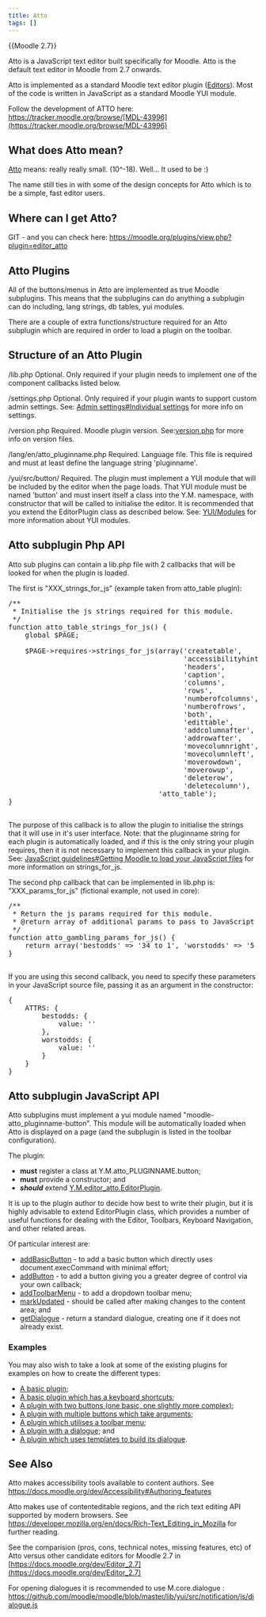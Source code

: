 ```yaml
---
title: Atto
tags: []
---
```

{{Moodle 2.7}}

Atto is a JavaScript text editor built specifically for Moodle. Atto is the default text editor in Moodle from 2.7 onwards.

Atto is implemented as a standard Moodle text editor plugin ([Editors](https://docs.moodle.org/dev/Editors)). Most of the code is written in JavaScript as a standard Moodle YUI module.

Follow the development of ATTO here: https://tracker.moodle.org/browse/[MDL-43996](https://tracker.moodle.org/browse/MDL-43996)

## What does Atto mean?

[Atto](https://en.wikipedia.org/wiki/Atto-) means: really really small. (10^-18). Well... It used to be :)

The name still ties in with some of the design concepts for Atto which is to be a simple, fast editor  users.

## Where can I get Atto?

GIT - and you can check here: https://moodle.org/plugins/view.php?plugin=editor_atto

## Atto Plugins

All of the buttons/menus in Atto are implemented as true Moodle subplugins. This means that the subplugins can do anything a subplugin can do including, lang strings, db tables, yui modules.

There are a couple of extra functions/structure required for an Atto subplugin which are required in order to load a plugin on the toolbar.

## Structure of an Atto Plugin

/lib.php
Optional. Only required if your plugin needs to implement one of the component callbacks listed below.

/settings.php
Optional. Only required if your plugin wants to support custom admin settings. See: [Admin settings#Individual settings](../../subsystems/admin/index.md#individual-settings) for more info on settings.

/version.php
Required. Moodle plugin version. See:[version.php](../../commonfiles/version.php/index.md) for more info on version files.

/lang/en/atto_pluginname.php
Required. Language file. This file is required and must at least define the language string 'pluginname'.

/yui/src/button/
Required. The plugin must implement a YUI module that will be included by the editor when the page loads. That YUI module must be named 'button' and must insert itself a class into the Y.M.<plugin name> namespace, with constructor that will be called to initialise the editor. It is recommended that you extend the EditorPlugin class as described below.
See: [YUI/Modules](../../../guides/javascript/yui/modules.md) for more information about YUI modules.

## Atto subplugin Php API

Atto sub plugins can contain a lib.php file with 2 callbacks that will be looked for when the plugin is loaded.

The first is "XXX_strings_for_js" (example taken from atto_table plugin):

<pre>
/**
 * Initialise the js strings required for this module.
 */
function atto_table_strings_for_js() {
    global $PAGE;

    $PAGE->requires->strings_for_js(array('createtable',
                                          'accessibilityhint',
                                          'headers',
                                          'caption',
                                          'columns',
                                          'rows',
                                          'numberofcolumns',
                                          'numberofrows',
                                          'both',
                                          'edittable',
                                          'addcolumnafter',
                                          'addrowafter',
                                          'movecolumnright',
                                          'movecolumnleft',
                                          'moverowdown',
                                          'moverowup',
                                          'deleterow',
                                          'deletecolumn'),
                                    'atto_table');
}

</pre>

The purpose of this callback is to allow the plugin to initialise the strings that it will use in it's user interface. Note: that the pluginname string for each plugin is automatically loaded, and if this is the only string your plugin requires, then it is not necessary to implement this callback in your plugin. See: [JavaScript guidelines#Getting Moodle to load your JavaScript files](https://docs.moodle.org/dev/JavaScript_guidelines#Getting_Moodle_to_load_your_JavaScript_files) for more information on strings_for_js.

The second php callback that can be implemented in lib.php is: "XXX_params_for_js" (fictional example, not used in core):

<pre>
/**
 * Return the js params required for this module.
 * @return array of additional params to pass to JavaScript init function for this module.
 */
function atto_gambling_params_for_js() {
    return array('bestodds' => '34 to 1', 'worstodds' => '5 to 1');
}

</pre>

If you are using this second callback, you need to specify these parameters in your JavaScript source file, passing it as an argument in the constructor:
<pre>
{
    ATTRS: {
        bestodds: {
            value: '<defaultvalue>'
        },
        worstodds: {
            value: '<defaultvalue>'
        }
    }
}
</pre>

## Atto subplugin JavaScript API

Atto subplugins must implement a yui module named "moodle-atto_pluginname-button".
This module will be automatically loaded when Atto is displayed on a page (and the subplugin is listed in the toolbar configuration).

The plugin:

- **must** register a class at Y.M.atto_PLUGINNAME.button;
- **must** provide a constructor; and
- ***should*** extend [Y.M.editor_atto.EditorPlugin](https://github.com/moodle/moodle/blob/MOODLE_37_STABLE/lib/editor/atto/yui/src/editor/js/editor-plugin.js).

It is up to the plugin author to decide how best to write their plugin, but it is highly advisable to extend EditorPlugin class, which provides a number of useful functions for dealing with the Editor, Toolbars, Keyboard Navigation, and other related areas.

Of particular interest are:

- [addBasicButton](https://github.com/moodle/moodle/blob/MOODLE_37_STABLE/lib/editor/atto/yui/src/editor/js/editor-plugin-buttons.js#L293) - to add a basic button which directly uses document.execCommand with minimal effort;
- [addButton](https://github.com/moodle/moodle/blob/MOODLE_37_STABLE/lib/editor/atto/yui/src/editor/js/editor-plugin-buttons.js#L161) - to add a button giving you a greater degree of control via your own callback;
- [addToolbarMenu](https://github.com/moodle/moodle/blob/MOODLE_37_STABLE/lib/editor/atto/yui/src/editor/js/editor-plugin-buttons.js#L337) - to add a dropdown toolbar menu;
- [markUpdated](https://github.com/moodle/moodle/blob/MOODLE_37_STABLE/lib/editor/atto/yui/src/editor/js/editor-plugin.js#L91) - should be called after making changes to the content area; and
- [getDialogue](https://github.com/moodle/moodle/blob/MOODLE_37_STABLE/lib/editor/atto/yui/src/editor/js/editor-plugin-dialogue.js#L54) - return a standard dialogue, creating one if it does not already exist.

### Examples

You may also wish to take a look at some of the existing plugins for examples on how to create the different types:

- [A basic plugin](https://github.com/moodle/moodle/tree/master/lib/editor/atto/plugins/strike/yui/src/button/js/button.js);
- [A basic plugin which has a keyboard shortcuts](https://github.com/moodle/moodle/tree/master/lib/editor/atto/plugins/bold/yui/src/button/js/button.js);
- [A plugin with two buttons (one basic, one slightly more complex)](https://github.com/moodle/moodle/tree/master/lib/editor/atto/plugins/indent/yui/src/button/js/button.js);
- [A plugin with multiple buttons which take arguments](https://github.com/moodle/moodle/tree/master/lib/editor/atto/plugins/rtl/yui/src/button/js/button.js);
- [A plugin which utilises a toolbar menu](https://github.com/moodle/moodle/tree/master/lib/editor/atto/plugins/title/yui/src/button/js/button.js);
- [A plugin with a dialogue](https://github.com/moodle/moodle/tree/master/lib/editor/atto/plugins/image/yui/src/button/js/button.js); and
- [A plugin which uses templates to build its dialogue](https://github.com/moodle/moodle/tree/master/lib/editor/atto/plugins/charmap/yui/src/button/js/button.js).

## See Also

Atto makes accessibility tools available to content authors. See https://docs.moodle.org/dev/Accessibility#Authoring_features

Atto makes use of contenteditable regions, and the rich text editing API supported by modern browsers. See https://developer.mozilla.org/en/docs/Rich-Text_Editing_in_Mozilla for further reading.

See the comparision (pros, cons, technical notes, missing features, etc) of Atto versus other candidate editors for Moodle 2.7 in [https://docs.moodle.org/dev/Editor_2.7](https://docs.moodle.org/dev/Editor_2.7)

For opening dialogues it is recommended to use M.core.dialogue : https://github.com/moodle/moodle/blob/master/lib/yui/src/notification/js/dialogue.js
